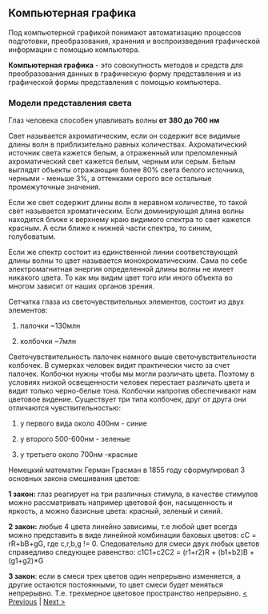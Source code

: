 
## Компьютерная графика

Под компьютерной графикой понимают автоматизацию процессов подготовки, преобразования, хранения и воспроизведения графической информации с помощью компьютера.

**Компьютерная графика** - это совокупность методов и средств для преобразования данных в графическую форму представления и из графической формы представления с помощью компьютера.

### Модели представления света

Глаз человека способен улавливать волны **от 380 до 760 нм**

Свет называется ахроматическим, если он содержит все видимые длины волн в приблизительно равных количествах. Ахроматический источник света кажется белым, а отраженный или преломленный ахроматический свет кажется белым, черным или серым. Белым выглядят объекты отражающие более 80% света белого источника, черными - меньше 3%, а оттенками серого все остальные промежуточные значения.

Если же свет содержит длины волн в неравном количестве, то такой свет называется хроматическим. Если доминирующая длина волны находится ближе к верхнему краю видимого спектра то свет кажется красным. А если ближе к нижней части спектра, то синим, голубоватым.

Если же спектр состоит из единственной линии соответствующей длины волны то цвет называется монохроматическим. Сама по себе электромагнитная энергия определенной длины волны не имеет никакого цвета. То как мы видим цвет того или иного объекта во многом зависит от наших органов зрения.

Сетчатка глаза из светочувствительных элементов, состоит из двух элементов:

1. палочки ~130млн
    
2. колбочки ~7млн
    

Светочувствительность палочек намного выше светочувствительности колбочек. В сумерках человек видит практически чисто за счет палочек. Колбочки нужны чтобы мы могли различать цвета. Поэтому в условиях низкой освещенности человек перестает различать цвета и видит только черно-белые тона. Колбочки напротив обеспечивают нам цветовое видение. Существует три типа колбочек, друг от друга они отличаются чувствительностью:

1. у первого вида около 400нм - синие
    
2. у второго 500-600нм - зеленые
    
3. у третьего около 700нм -красные
    

Немецкий математик Герман Грасман в 1855 году сформулировал 3 основных закона смешивания цветов:

**1 закон:** глаз реагирует на три различных стимула, в качестве стимулов можно рассматривать например цветовой фон, насыщенность и яркость, а можно базисные цвета: красный, зеленый и синий.

**2 закон:** любые 4 цвета линейно зависимы, т.е любой цвет всегда можно представить в виде линейной комбинации баховых цветов: cC = rR+bB+gG, где c,r,b,g != 0. Следовательно для смеси двух любых цветов справедливо следующее равенство: с1С1+с2С2 = (r1+r2)R + (b1+b2)B + (g1+g2)*G

**3 закон**: если в смеси трех цветов один непрерывно изменяется, а другие остаются постоянными, то цвет смеси будет меняться непрерывно. Т.е. трехмерное цветовое пространство непрерывно.
[< Previous](12.md) | [Next >](14.md)
